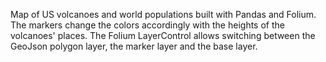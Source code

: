 Map of US volcanoes and world populations built with Pandas and Folium.
The markers change the colors accordingly with the heights of the volcanoes' places.
The Folium LayerControl allows switching between the GeoJson polygon layer, the marker layer and the base layer. 